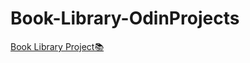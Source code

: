 # Book-Library-OdinProjects
[Book Library Project📚](https://boboxon.github.io/Book-Library-OdinProjects/.)
